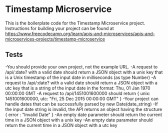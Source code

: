 # Timestamp Microservice

This is the boilerplate code for the Timestamp Microservice project. Instructions for building your project can be found at https://www.freecodecamp.org/learn/apis-and-microservices/apis-and-microservices-projects/timestamp-microservice

## Tests
-You should provide your own project, not the example URL.
-A request to /api/:date? with a valid date should return a JSON object with a unix key that is a Unix timestamp of the input date in milliseconds (as type Number)
-A request to /api/:date? with a valid date should return a JSON object with a utc key that is a string of the input date in the format: Thu, 01 Jan 1970 00:00:00 GMT
-A request to /api/1451001600000 should return { unix: 1451001600000, utc: "Fri, 25 Dec 2015 00:00:00 GMT" }
-Your project can handle dates that can be successfully parsed by new Date(date_string)
-If the input date string is invalid, the API returns an object having the structure { error : "Invalid Date" }
-An empty date parameter should return the current time in a JSON object with a unix key
-An empty date parameter should return the current time in a JSON object with a utc key
